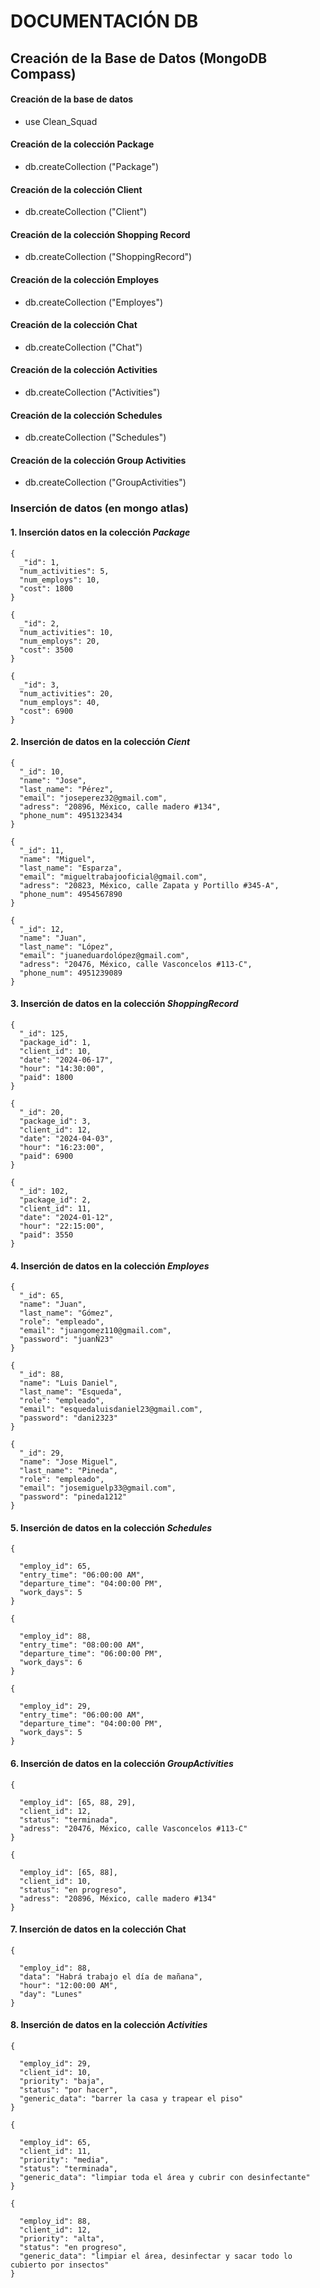 # DOCUMENTACIÓN DB

## Creación de la Base de Datos (MongoDB Compass)

#### Creación de la base de datos

* use Clean_Squad
  
#### Creación de la colección Package

* db.createCollection ("Package")

#### Creación de la colección Client

* db.createCollection ("Client")

#### Creación de la colección Shopping Record

* db.createCollection ("ShoppingRecord")
  

#### Creación de la colección Employes

* db.createCollection ("Employes")
  

#### Creación de la colección Chat

* db.createCollection ("Chat")
  

#### Creación de la colección Activities

* db.createCollection ("Activities")
  

#### Creación de la colección Schedules

* db.createCollection ("Schedules")
  

#### Creación de la colección Group Activities

* db.createCollection ("GroupActivities")


### Inserción de datos (en mongo atlas)


#### 1. Inserción datos en la colección *Package*
```
{
  _"id": 1,
  "num_activities": 5,
  "num_employs": 10,
  "cost": 1800
}
```
```
{
  _"id": 2,
  "num_activities": 10,
  "num_employs": 20,
  "cost": 3500
}
```
```
{
  _"id": 3,
  "num_activities": 20,
  "num_employs": 40,
  "cost": 6900
}
```

#### 2. Inserción de datos en la colección *Cient*
```
{
  "_id": 10,
  "name": "Jose",
  "last_name": "Pérez",
  "email": "joseperez32@gmail.com",
  "adress": "20896, México, calle madero #134",
  "phone_num": 4951323434
}
```
```
{
  "_id": 11,
  "name": "Miguel",
  "last_name": "Esparza",
  "email": "migueltrabajooficial@gmail.com",
  "adress": "20823, México, calle Zapata y Portillo #345-A",
  "phone_num": 4954567890
}
```
```
{
  "_id": 12,
  "name": "Juan",
  "last_name": "López",
  "email": "juaneduardolópez@gmail.com",
  "adress": "20476, México, calle Vasconcelos #113-C",
  "phone_num": 4951239089
}
```

#### 3. Inserción de datos en la colección *ShoppingRecord*
```
{
  "_id": 125,
  "package_id": 1,
  "client_id": 10,
  "date": "2024-06-17",
  "hour": "14:30:00",
  "paid": 1800
}
```
```
{
  "_id": 20,
  "package_id": 3,
  "client_id": 12,
  "date": "2024-04-03",
  "hour": "16:23:00",
  "paid": 6900
}
```
```
{
  "_id": 102,
  "package_id": 2,
  "client_id": 11,
  "date": "2024-01-12",
  "hour": "22:15:00",
  "paid": 3550
}
```

#### 4. Inserción de datos en la colección *Employes*
```
{
  "_id": 65,
  "name": "Juan",
  "last_name": "Gómez",
  "role": "empleado",
  "email": "juangomez110@gmail.com",
  "password": "juanÑ23"
}
```
```
{
  "_id": 88,
  "name": "Luis Daniel",
  "last_name": "Esqueda",
  "role": "empleado",
  "email": "esquedaluisdaniel23@gmail.com",
  "password": "dani2323"
}
```
```
{
  "_id": 29,
  "name": "Jose Miguel",
  "last_name": "Pineda",
  "role": "empleado",
  "email": "josemiguelp33@gmail.com",
  "password": "pineda1212"
}
```

#### 5. Inserción de datos en la colección *Schedules*
```
{

  "employ_id": 65,
  "entry_time": "06:00:00 AM",
  "departure_time": "04:00:00 PM",
  "work_days": 5
}
```
```
{

  "employ_id": 88,
  "entry_time": "08:00:00 AM",
  "departure_time": "06:00:00 PM",
  "work_days": 6
}
```
```
{

  "employ_id": 29,
  "entry_time": "06:00:00 AM",
  "departure_time": "04:00:00 PM",
  "work_days": 5
}
```

#### 6. Inserción de datos en la colección *GroupActivities*
```
{

  "employ_id": [65, 88, 29],
  "client_id": 12,
  "status": "terminada",
  "adress": "20476, México, calle Vasconcelos #113-C"
}
```
```
{

  "employ_id": [65, 88],
  "client_id": 10,
  "status": "en progreso",
  "adress": "20896, México, calle madero #134"
}
```

#### 7. Inserción de datos en la colección Chat
```
{

  "employ_id": 88,
  "data": "Habrá trabajo el día de mañana",
  "hour": "12:00:00 AM",
  "day": "Lunes"
}
```

#### 8. Inserción de datos en la colección *Activities*
```
{

  "employ_id": 29,
  "client_id": 10,
  "priority": "baja",
  "status": "por hacer",
  "generic_data": "barrer la casa y trapear el piso"
}
```
```
{

  "employ_id": 65,
  "client_id": 11,
  "priority": "media",
  "status": "terminada",
  "generic_data": "limpiar toda el área y cubrir con desinfectante"
}
```
```
{

  "employ_id": 88,
  "client_id": 12,
  "priority": "alta",
  "status": "en progreso",
  "generic_data": "limpiar el área, desinfectar y sacar todo lo cubierto por insectos"
}
```